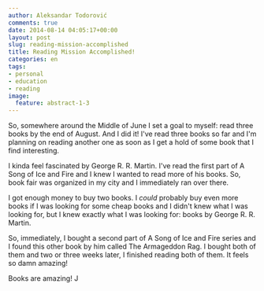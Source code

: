 ```yaml
---
author: Aleksandar Todorović
comments: true
date: 2014-08-14 04:05:17+00:00
layout: post
slug: reading-mission-accomplished
title: Reading Mission Accomplished!
categories: en
tags:
- personal
- education
- reading
image:
  feature: abstract-1-3
---
```


So, somewhere around the Middle of June I set a goal to myself: read three books by the end of August. And I did it! I've read three books so far and I'm planning on reading another one as soon as I get a hold of some book that I find interesting.

I kinda feel fascinated by George R. R. Martin. I've read the first part of A Song of Ice and Fire and I knew I wanted to read more of his books. So, book fair was organized in my city and I immediately ran over there.

I got enough money to buy two books. I _could_ probably buy even more books if I was looking for some cheap books and I didn't knew what I was looking for, but I knew exactly what I was looking for: books by George R. R. Martin.

So, immediately, I bought a second part of A Song of Ice and Fire series and I found this other book by him called The Armageddon Rag. I bought both of them and two or three weeks later, I finished reading both of them. It feels so damn amazing!

Books are amazing! J
